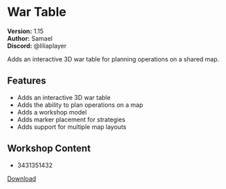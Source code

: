 # War Table

**Version:** 1.15  
**Author:** Samael  
**Discord:** @liliaplayer  

Adds an interactive 3D war table for planning operations on a shared map.

## Features

- Adds an interactive 3D war table
- Adds the ability to plan operations on a map
- Adds a workshop model
- Adds marker placement for strategies
- Adds support for multiple map layouts

## Workshop Content

- 3431351432

[Download](https://github.com/LiliaFramework/Modules/raw/refs/heads/gh-pages/wartable.zip)

